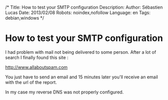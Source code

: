 /*
Title: How to test your SMTP configuration
Description: 
Author: Sébastien Lucas
Date: 2013/02/08
Robots: noindex,nofollow
Language: en
Tags: debian,windows
*/
# How to test your SMTP configuration

I had problem with mail not being delivered to some person. After a lot of search I finally found this site :

http://www.allaboutspam.com

You just have to send an email and 15 minutes later you'll receive an email with the url of the report.

In my case my reverse DNS was not properly configured.
